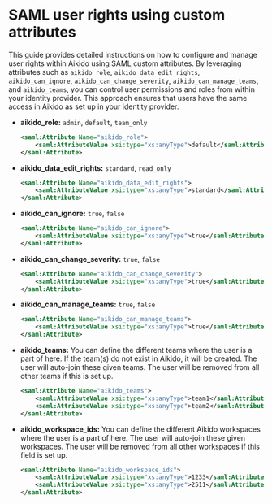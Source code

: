 # SAML user rights using custom attributes

This guide provides detailed instructions on how to configure and manage user rights within Aikido using SAML custom attributes. By leveraging attributes such as `aikido_role`, `aikido_data_edit_rights`, `aikido_can_ignore`, `aikido_can_change_severity`, `aikido_can_manage_teams`, and `aikido_teams`, you can control user permissions and roles from within your identity provider. This approach ensures that users have the same access in Aikido as set up in your identity provider.

- **aikido_role:** `admin`, `default`, `team_only`

  ```xml
  <saml:Attribute Name="aikido_role">
      <saml:AttributeValue xsi:type="xs:anyType">default</saml:AttributeValue>
  </saml:Attribute>
  ```
- **aikido_data_edit_rights:** `standard`, `read_only`

  ```xml
  <saml:Attribute Name="aikido_data_edit_rights">
      <saml:AttributeValue xsi:type="xs:anyType">standard</saml:AttributeValue>
  </saml:Attribute>
  ```
- **aikido_can_ignore:** `true`, `false`

  ```xml
  <saml:Attribute Name="aikido_can_ignore">
      <saml:AttributeValue xsi:type="xs:anyType">true</saml:AttributeValue>
  </saml:Attribute>
  ```
- **aikido_can_change_severity:** `true`, `false`

  ```xml
  <saml:Attribute Name="aikido_can_change_severity">
      <saml:AttributeValue xsi:type="xs:anyType">true</saml:AttributeValue>
  </saml:Attribute>
  ```
- **aikido_can_manage_teams:** `true`, `false`

  ```xml
  <saml:Attribute Name="aikido_can_manage_teams">
      <saml:AttributeValue xsi:type="xs:anyType">true</saml:AttributeValue>
  </saml:Attribute>
  ```
- **aikido_teams:** You can define the different teams where the user is a part of here. If the team(s) do not exist in Aikido, it will be created. The user will auto-join these given teams. The user will be removed from all other teams if this is set up.

  ```xml
  <saml:Attribute Name="aikido_teams">
      <saml:AttributeValue xsi:type="xs:anyType">team1</saml:AttributeValue>
      <saml:AttributeValue xsi:type="xs:anyType">team2</saml:AttributeValue>
  </saml:Attribute>
  ```


- **aikido_workspace_ids:** You can define the different Aikido workspaces where the user is a part of here. The user will auto-join these given workspaces. The user will be removed from all other workspaces if this field is set up.

  ```xml
  <saml:Attribute Name="aikido_workspace_ids">
      <saml:AttributeValue xsi:type="xs:anyType">1233</saml:AttributeValue>
      <saml:AttributeValue xsi:type="xs:anyType">2511</saml:AttributeValue>
  </saml:Attribute>
  ```